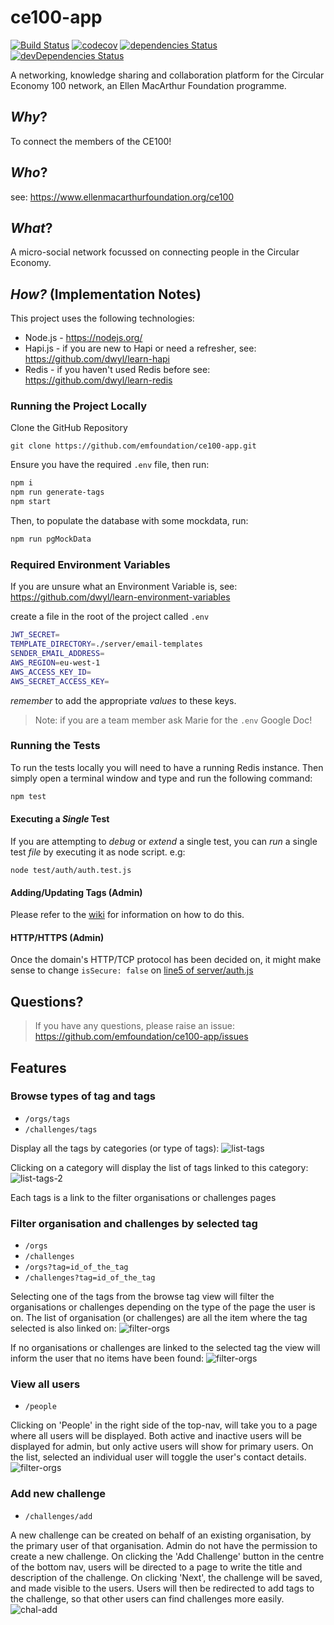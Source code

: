 # ce100-app

[![Build Status](https://travis-ci.org/emfoundation/ce100-app.svg?branch=master)](https://travis-ci.org/emfoundation/ce100-app)
[![codecov](https://codecov.io/gh/emfoundation/ce100-app/branch/master/graph/badge.svg)](https://codecov.io/gh/emfoundation/ce100-app)
[![dependencies Status](https://david-dm.org/emfoundation/ce100-app/status.svg)](https://david-dm.org/emfoundation/ce100-app)
[![devDependencies Status](https://david-dm.org/emfoundation/ce100-app/dev-status.svg)](https://david-dm.org/emfoundation/ce100-app?type=dev)


A networking, knowledge sharing and collaboration platform for the Circular Economy 100 network, an Ellen MacArthur Foundation programme.

## _Why_?

To connect the members of the CE100!

## _Who_?

see: https://www.ellenmacarthurfoundation.org/ce100

## _What_?

A micro-social network focussed on connecting people in the Circular Economy.


## _How?_ (Implementation Notes)

This project uses the following technologies:

+ Node.js - https://nodejs.org/
+ Hapi.js - if you are new to Hapi or need a refresher, see: https://github.com/dwyl/learn-hapi
+ Redis - if you haven't used Redis before see: https://github.com/dwyl/learn-redis

### Running the Project Locally

Clone the GitHub Repository

```
git clone https://github.com/emfoundation/ce100-app.git
```
Ensure you have the required `.env` file, then run:

```sh
npm i
npm run generate-tags
npm start
```

Then, to populate the database with some mockdata, run:
```sh
npm run pgMockData
```

### Required Environment Variables

If you are unsure what an Environment Variable is, see: https://github.com/dwyl/learn-environment-variables

create a file in the root of the project called `.env`

```sh
JWT_SECRET=
TEMPLATE_DIRECTORY=./server/email-templates
SENDER_EMAIL_ADDRESS=
AWS_REGION=eu-west-1
AWS_ACCESS_KEY_ID=
AWS_SECRET_ACCESS_KEY=
```
_remember_ to add the appropriate _values_ to these keys.

> Note: if you are a team member ask Marie for the `.env` Google Doc!

### Running the Tests

To run the tests locally you will need to have a running Redis instance.
Then simply open a terminal window and type and run the following command:

```js
npm test
```

#### Executing a _Single_ Test

If you are attempting to _debug_ or _extend_ a single test,
you can _run_ a single test _file_ by executing it as node script. e.g:

```
node test/auth/auth.test.js
```

#### Adding/Updating Tags (Admin)

Please refer to the [wiki](https://github.com/emfoundation/ce100-app/wiki/Add-Update-Tags) for information on how to do this.

#### HTTP/HTTPS (Admin)

Once the domain's HTTP/TCP protocol has been decided on, it might make sense to change ```isSecure: false``` on [line5 of server/auth.js](https://github.com/emfoundation/ce100-app/blob/master/server/auth.js#L5)

## Questions?

> If you have any questions, please raise an issue: https://github.com/emfoundation/ce100-app/issues

## Features

### Browse types of tag and tags
- ```/orgs/tags```
- ```/challenges/tags```

Display all the tags by categories (or type of tags):
![list-tags](doc/img/list-tags.png)

Clicking on a category will display the list of tags linked to this category:
![list-tags-2](doc/img/list-tags-2.png)

Each tags is a link to the filter organisations or challenges pages

### Filter organisation and challenges by selected tag
- ```/orgs```
- ```/challenges```
- ```/orgs?tag=id_of_the_tag```
- ```/challenges?tag=id_of_the_tag```

Selecting one of the tags from the browse tag view will filter the organisations or challenges depending on the type of the page the user is on. The list of organisation (or challenges) are all the item where the tag selected is also linked on:
![filter-orgs](doc/img/filter-orgs.png)

If no organisations or challenges are linked to the selected tag the view will inform the user that no items have been found:
![filter-orgs](doc/img/filter-no-result.png)

### View all users
- ```/people```

Clicking on 'People' in the right side of the top-nav, will take you to a page where all users will be displayed.
Both active and inactive users will be displayed for admin, but only active users will show for primary users.
On the list, selected an individual user will toggle the user's contact details.
![filter-orgs](doc/img/people-list.png)

### Add new challenge
- ```/challenges/add```

A new challenge can be created on behalf of an existing organisation, by the primary user of that organisation.
Admin do not have the permission to create a new challenge.
On clicking the 'Add Challenge' button in the centre of the bottom nav, users will be directed to a page to write the title and description of the challenge. On clicking 'Next', the challenge will be saved, and made visible to the users.
Users will then be redirected to add tags to the challenge, so that other users can find challenges more easily.
![chal-add](doc/img/chal-add.png)
